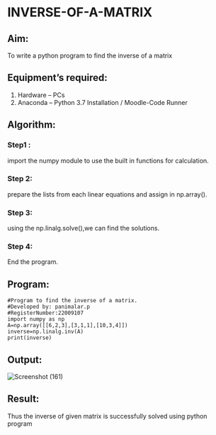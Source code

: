 # INVERSE-OF-A-MATRIX
## Aim:
To write a python program to find the inverse of a matrix
## Equipment’s required:
1. 	Hardware – PCs
2. 	Anaconda – Python 3.7 Installation / Moodle-Code Runner
## Algorithm:
### Step1 : 
import the numpy module to use the built in functions for calculation.
### Step 2:
prepare the lists from each linear equations and assign in np.array().
### Step 3: 
using the np.linalg.solve(),we can find 
the solutions.
### Step 4: 
End the program.
## Program:
~~~
#Program to find the inverse of a matrix.
#Developed by: panimalar.p
#RegisterNumber:22009107
import numpy as np
A=np.array([[6,2,3],[3,1,1],[10,3,4]])
inverse=np.linalg.inv(A)
print(inverse)
~~~
## Output:
![Screenshot (161)](https://user-images.githubusercontent.com/121490826/214608514-f306a9c5-18f4-4ad1-816d-382a900bebac.png)

## Result:
Thus the inverse of given matrix is successfully solved using python program

